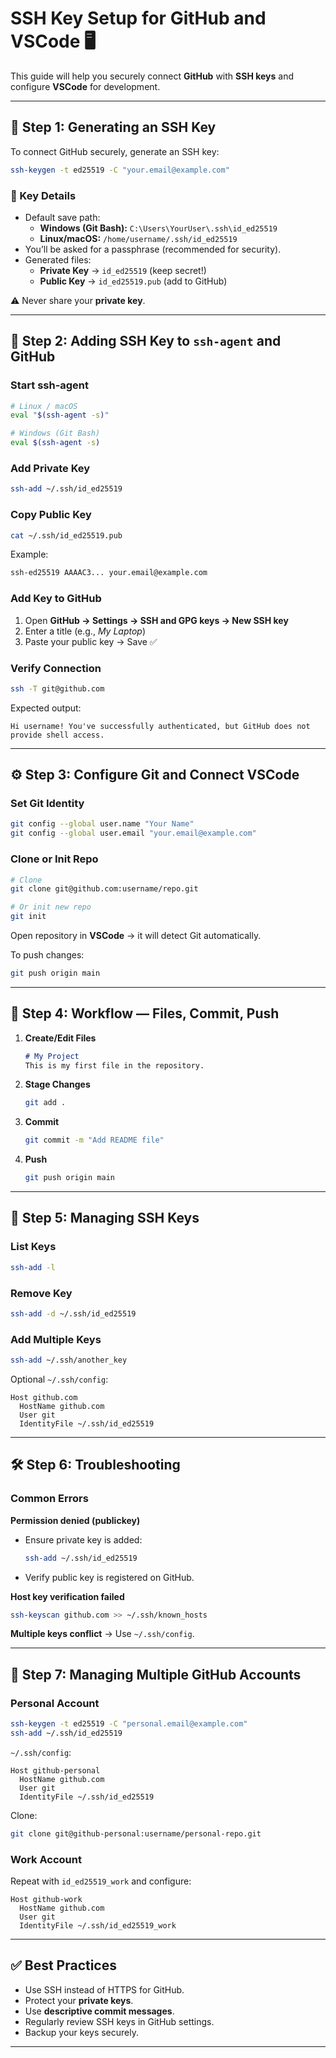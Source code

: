 # SSH Key Setup for GitHub and VSCode 🖥️

This guide will help you securely connect **GitHub** with **SSH keys** and configure **VSCode** for development.

---

## 🚀 Step 1: Generating an SSH Key

To connect GitHub securely, generate an SSH key:

```bash
ssh-keygen -t ed25519 -C "your.email@example.com"
```

### 📌 Key Details
- Default save path:
  - **Windows (Git Bash):** `C:\Users\YourUser\.ssh\id_ed25519`
  - **Linux/macOS:** `/home/username/.ssh/id_ed25519`
- You’ll be asked for a passphrase (recommended for security).
- Generated files:
  - **Private Key** → `id_ed25519` (keep secret!)
  - **Public Key** → `id_ed25519.pub` (add to GitHub)

⚠️ Never share your **private key**.

---

## 🔑 Step 2: Adding SSH Key to `ssh-agent` and GitHub

### Start ssh-agent
```bash
# Linux / macOS
eval "$(ssh-agent -s)"

# Windows (Git Bash)
eval $(ssh-agent -s)
```

### Add Private Key
```bash
ssh-add ~/.ssh/id_ed25519
```

### Copy Public Key
```bash
cat ~/.ssh/id_ed25519.pub
```

Example:
```bash
ssh-ed25519 AAAAC3... your.email@example.com
```

### Add Key to GitHub
1. Open **GitHub → Settings → SSH and GPG keys → New SSH key**  
2. Enter a title (e.g., *My Laptop*)  
3. Paste your public key → Save ✅  

### Verify Connection
```bash
ssh -T git@github.com
```
Expected output:
```
Hi username! You've successfully authenticated, but GitHub does not provide shell access.
```

---

## ⚙️ Step 3: Configure Git and Connect VSCode

### Set Git Identity
```bash
git config --global user.name "Your Name"
git config --global user.email "your.email@example.com"
```

### Clone or Init Repo
```bash
# Clone
git clone git@github.com:username/repo.git

# Or init new repo
git init
```

Open repository in **VSCode** → it will detect Git automatically.  

To push changes:
```bash
git push origin main
```

---

## 📝 Step 4: Workflow — Files, Commit, Push

1. **Create/Edit Files**
   ```markdown
   # My Project
   This is my first file in the repository.
   ```

2. **Stage Changes**
   ```bash
   git add .
   ```

3. **Commit**
   ```bash
   git commit -m "Add README file"
   ```

4. **Push**
   ```bash
   git push origin main
   ```

---

## 🔐 Step 5: Managing SSH Keys

### List Keys
```bash
ssh-add -l
```

### Remove Key
```bash
ssh-add -d ~/.ssh/id_ed25519
```

### Add Multiple Keys
```bash
ssh-add ~/.ssh/another_key
```

Optional `~/.ssh/config`:
```text
Host github.com
  HostName github.com
  User git
  IdentityFile ~/.ssh/id_ed25519
```

---

## 🛠️ Step 6: Troubleshooting

### Common Errors

**Permission denied (publickey)**  
- Ensure private key is added:
  ```bash
  ssh-add ~/.ssh/id_ed25519
  ```
- Verify public key is registered on GitHub.

**Host key verification failed**
```bash
ssh-keyscan github.com >> ~/.ssh/known_hosts
```

**Multiple keys conflict** → Use `~/.ssh/config`.

---

## 👥 Step 7: Managing Multiple GitHub Accounts

### Personal Account
```bash
ssh-keygen -t ed25519 -C "personal.email@example.com"
ssh-add ~/.ssh/id_ed25519
```

`~/.ssh/config`:
```text
Host github-personal
  HostName github.com
  User git
  IdentityFile ~/.ssh/id_ed25519
```

Clone:
```bash
git clone git@github-personal:username/personal-repo.git
```

### Work Account
Repeat with `id_ed25519_work` and configure:
```text
Host github-work
  HostName github.com
  User git
  IdentityFile ~/.ssh/id_ed25519_work
```

---

## ✅ Best Practices

- Use SSH instead of HTTPS for GitHub.  
- Protect your **private keys**.  
- Use **descriptive commit messages**.  
- Regularly review SSH keys in GitHub settings.  
- Backup your keys securely.  

---
